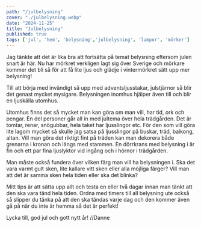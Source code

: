 ```yaml
---
path: "/julbelysning"
cover: "./julbelysning.webp"
date: "2024-11-25"
title: "Julbelysning"
published: true
tags: ['jul', 'hem', 'belysning','julbelysning', 'lampor', 'mörker']
---
```


Jag tänkte att det är lika bra att fortsätta på temat belysning eftersom julen snart är här. Nu har mörkret verkligen lagt sig över Sverige och mörkare kommer det bli så för att få lite ljus och glädje i vintermörkret sätt upp mer belysning!

Till att börja med invändigt så upp med adventsljusstakar, julstjärnor så blir det genast mycket mysigare. Belysningen inomhus hjälper även till och blir en ljuskälla utomhus. 

Utomhus finns det så mycket man kan göra om man vill, har tid, ork och pengar. En del personer går all in med jultema över hela trädgården. Det är tomtar, renar, snögubbar, hela taket har ljusslingor etc. För den som vill göra lite lagom mycket så skulle jag satsa på ljusslingor på buskar, träd, balkong, altan. Vill man göra det riktigt fint på träden kan man dekorera både grenarna i kronan och längs med stammen. En dörrkrans med belysning i är fin och ett  par fina ljuslyktor vid ingång och i hörnor i trädgården. 

Man måste också fundera över vilken färg man vill ha belysningen i. Ska det vara varmt gult sken, lite kallare vitt sken eller alla möjliga färger? Vill man att det är samma sken hela tiden eller ska det blinka? 

Mitt tips är att sätta upp allt och testa en eller två dagar innan man tänkt att den ska vara tänd hela tiden. Ordna med timers till all belysning ute också så slipper du tänka på att den ska tändas varje dag och den kommer även gå på när du inte är hemma så det är perfekt! 

Lycka till, god jul och gott nytt år!
//Danne
